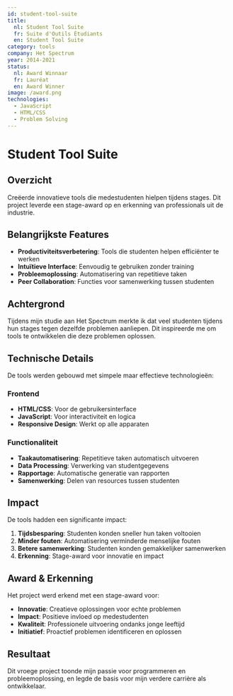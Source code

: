 ```yaml
---
id: student-tool-suite
title:
  nl: Student Tool Suite
  fr: Suite d'Outils Étudiants
  en: Student Tool Suite
category: tools
company: Het Spectrum
year: 2014-2021
status:
  nl: Award Winnaar
  fr: Lauréat
  en: Award Winner
image: /award.png
technologies:
  - JavaScript
  - HTML/CSS
  - Problem Solving
---
```


# Student Tool Suite

## Overzicht

Creëerde innovatieve tools die medestudenten hielpen tijdens stages. Dit project leverde een stage-award op en erkenning van professionals uit de industrie.

## Belangrijkste Features

- **Productiviteitsverbetering**: Tools die studenten helpen efficiënter te werken
- **Intuïtieve Interface**: Eenvoudig te gebruiken zonder training
- **Probleemoplossing**: Automatisering van repetitieve taken
- **Peer Collaboration**: Functies voor samenwerking tussen studenten

## Achtergrond

Tijdens mijn studie aan Het Spectrum merkte ik dat veel studenten tijdens hun stages tegen dezelfde problemen aanliepen. Dit inspireerde me om tools te ontwikkelen die deze problemen oplossen.

## Technische Details

De tools werden gebouwd met simpele maar effectieve technologieën:

### Frontend

- **HTML/CSS**: Voor de gebruikersinterface
- **JavaScript**: Voor interactiviteit en logica
- **Responsive Design**: Werkt op alle apparaten

### Functionaliteit

- **Taakautomatisering**: Repetitieve taken automatisch uitvoeren
- **Data Processing**: Verwerking van studentgegevens
- **Rapportage**: Automatische generatie van rapporten
- **Samenwerking**: Delen van resources tussen studenten

## Impact

De tools hadden een significante impact:

1. **Tijdsbesparing**: Studenten konden sneller hun taken voltooien
2. **Minder fouten**: Automatisering verminderde menselijke fouten
3. **Betere samenwerking**: Studenten konden gemakkelijker samenwerken
4. **Erkenning**: Stage-award voor innovatie en impact

## Award & Erkenning

Het project werd erkend met een stage-award voor:

- **Innovatie**: Creatieve oplossingen voor echte problemen
- **Impact**: Positieve invloed op medestudenten
- **Kwaliteit**: Professionele uitvoering ondanks jonge leeftijd
- **Initiatief**: Proactief problemen identificeren en oplossen

## Resultaat

Dit vroege project toonde mijn passie voor programmeren en probleemoplossing, en legde de basis voor mijn verdere carrière als ontwikkelaar.
